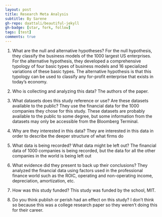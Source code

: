 ```yaml
---
layout: post
title: Research Meta Analysis
subtitle: By Sarene
gh-repo: daattali/beautiful-jekyll
gh-badge: [star, fork, follow]
tags: [test]
comments: true
---
```


1. What are the null and alternative hypotheses?
For the null hypothesis, they classify the business models of the 1000 largest US enterprises. For the alternative hypothesis, they developed a comprehensive typology of four basic types of business models and 16 specialized variations of these basic types. The alternative hypothesis is that this typology can be used to classify any for-profit enterprise that exists in today’s economy. 

2. Who is collecting and analyzing this data?
The authors of the paper.

3. What datasets does this study reference or use? Are these datasets available to the public?
They use the financial data for the 1000 companies they chose for this study. These datasets are probably available to the public to some degree, but some information from the datasets may only be accessible from the Bloomberg Terminal.

4. Why are they interested in this data?
They are interested in this data in order to describe the deeper structure of what firms do 

5. What data is being recorded? What data might be left out?
The financial data of 1000 companies is being recorded, but the data for all the other companies in the world is being left out

6. What evidence did they present to back up their conclusions?
They analyzed the financial data using factors used in the professional finance world such as the ROIC, operating and non-operating income, depreciation, amortization, etc.

7. How was this study funded?
This study was funded by the school, MIT.

8. Do you think publish or perish had an effect on this study?
I don’t think so because this was a college research paper so they weren’t doing this for their career.
